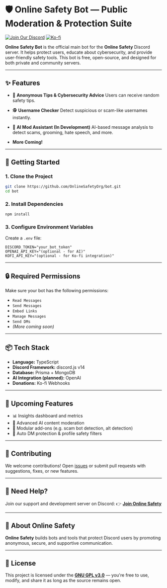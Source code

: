 # 🛡️ Online Safety Bot — Public Moderation & Protection Suite

[![Join Our Discord](https://img.shields.io/discord/1360001636424093928?label=Join%20Our%20Community\&logo=discord\&style=flat-square\&color=5865F2)](https://discord.com/invite/P3bfEux5cv)
[![Ko-fi](https://img.shields.io/badge/Support%20Us%20on-Ko--fi-FF5E5B?logo=ko-fi&style=flat-square)](https://ko-fi.com/duckodas)

**Online Safety Bot** is the official main bot for the **Online Safety** Discord server. It helps protect users, educate about cybersecurity, and provide user-friendly safety tools. This bot is free, open-source, and designed for both private and community servers.

---

## ✨ Features

* 💬 **Anonymous Tips & Cybersecurity Advice**
  Users can receive random safety tips.

* 🕵️ **Username Checker**
  Detect suspicious or scam-like usernames instantly.

* 🤖 **AI Mod Assistant (In Development)**
  AI-based message analysis to detect scams, grooming, hate speech, and more.

* **More Coming!**

---

## 🚀 Getting Started

### 1. Clone the Project

```bash
git clone https://github.com/OnlineSafetyOrg/bot.git
cd bot
```

### 2. Install Dependencies

```bash
npm install
```

### 3. Configure Environment Variables

Create a `.env` file:

```env
DISCORD_TOKEN="your_bot_token"
OPENAI_API_KEY="(optional - for AI)"
KOFI_API_KEY="(optional - for Ko-fi integration)"
```

---

## 🔒 Required Permissions

Make sure your bot has the following permissions:

* `Read Messages`
* `Send Messages`
* `Embed Links`
* `Manage Messages`
* `Send DMs`
* *(More coming soon)*

---

## 📦 Tech Stack

* **Language:** TypeScript
* **Discord Framework:** discord.js v14
* **Database:** Prisma + MongoDB
* **AI Integration (planned):** OpenAI
* **Donations:** Ko-fi Webhooks

---

## 📅 Upcoming Features

* 📊 Insights dashboard and metrics
* 🧠 Advanced AI content moderation
* 🧩 Modular add-ons (e.g. scam bot detection, alt detection)
* 📨 Auto DM protection & profile safety filters

---

## 🤝 Contributing

We welcome contributions!
Open [issues](https://github.com/OnlineSafetyOrg/bot/issues) or submit pull requests with suggestions, fixes, or new features.

---

## 🛟 Need Help?

Join our support and development server on Discord:
👉 [**Join Online Safety**](https://discord.com/invite/P3bfEux5cv)

---

## 👥 About Online Safety

**Online Safety** builds bots and tools that protect Discord users by promoting anonymous, secure, and supportive communication.

---

## 📜 License

This project is licensed under the **[GNU GPL v3.0](LICENSE)** — you're free to use, modify, and share it as long as the source remains open.